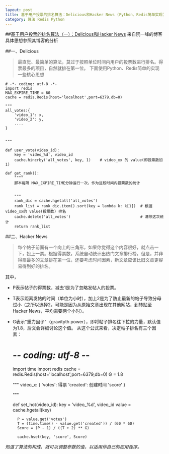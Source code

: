 ```yaml
---
layout: post
title: 基于用户投票的排名算法：Delicious和Hacker News (Python、Redis简单实现)
category: 算法 Redis Python
---
```




##[基于用户投票的排名算法（一）：Delicious和Hacker News](http://www.ruanyifeng.com/blog/2012/02/ranking_algorithm_hacker_news.html)
来自阮一峰的博客
具体思想参照其博客的分析

##一、Delicious
> 最直觉、最简单的算法，莫过于按照单位时间内用户的投票数进行排名。得票最多的项目，自然就排在第一位。
下面使用Python、Redis简单的实现一些核心思想


    # -*- coding: utf-8 -*-
    import redis
    MAX_EXPIRE_TIME = 60
    cache = redis.Redis(host='localhost',port=6379,db=0)

    """
    all_votes:{
        'video_1': x,
        'video_2': y,
        ....
    }


    """

    def user_vote(video_id):
        key = 'video_%d', video_id
        cache.hincrby('all_votes', key, 1)    # video_xx 的 value(即投票数加1)

    def get_rank():
        """"
        脚本每隔 MAX_EXPIRE_TIME分钟运行一次，作为这段时间内投票数的统计


        """
        rank_dic = cache.hgetall('all_votes')
        rank_list = rank_dic.item().sort(key = lambda k: k[1])  # 根据video_xx的 value(投票数) 排名
        cache.delete('all_votes')                               # 清除这次统计
        return rank_list


<!-- more -->

##二、Hacker News
> 每个帖子前面有一个向上的三角形，如果你觉得这个内容很好，就点击一下，投上一票。根据得票数，系统自动统计出热门文章排行榜。但是，并非得票最多的文章排在第一位，还要考虑时间因素，新文章应该比旧文章更容易得到好的排名。

其中，
+ P表示帖子的得票数，减去1是为了忽略发帖人的投票。
+ T表示距离发帖的时间（单位为小时），加上2是为了防止最新的帖子导致分母过小（之所以选择2，可能是因为从原始文章出现在其他网站，到转贴至Hacker News，平均需要两个小时）。
+ G表示"重力因子"（gravityth power），即将帖子排名往下拉的力量，默认值为1.8，后文会详细讨论这个值。
从这个公式来看，决定帖子排名有三个因素：



    # -*- coding: utf-8 -*-
    import time
    import redis
    cache = redis.Redis(host='localhost',port=6379,db=0)
    G = 1.8

    """
    video_x:
    {
        'votes':   得票 
        'created': 创建时间
        'score'
    }

    """

    def set_hot(video_id):
        key = 'video_%d', video_id 
        value = cache.hgetall(key)

        P = value.get('votes')
        T = (time.time() - value.get('created')) / (60 * 60) 
        Score = (P - 1) / ((T + 2) ** G)

        cache.hset(key, 'score', Score)



*知道了算法的构成，就可以调整参数的值，以适用你自己的应用程序。*